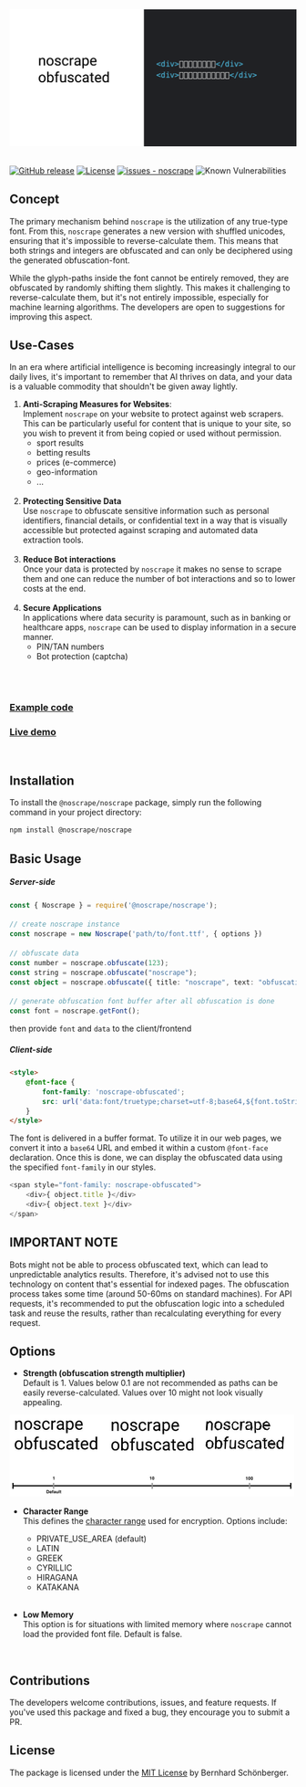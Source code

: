 
<img src="./docs/preview.png" alt="preview">
<br />
<br />

[![GitHub release](https://img.shields.io/github/release/schoenbergerb/noscrape?include_prereleases=&sort=semver&color=blue)](https://github.com/schoenbergerb/noscrape/releases/)
[![License](https://img.shields.io/badge/License-MIT-blue)](#license)
[![issues - noscrape](https://img.shields.io/github/issues/schoenbergerb/noscrape)](https://github.com/schoenbergerb/noscrape/issues)
![Known Vulnerabilities](https://snyk.io/test/github/schoenbergerb/noscrape/badge.svg)


## Concept
The primary mechanism behind `noscrape` is the utilization of any true-type font. From this, `noscrape` generates a new version with shuffled unicodes, ensuring that it's impossible to reverse-calculate them. This means that both strings and integers are obfuscated and can only be deciphered using the generated obfuscation-font. 

While the glyph-paths inside the font cannot be entirely removed, they are obfuscated by randomly shifting them slightly. This makes it challenging to reverse-calculate them, but it's not entirely impossible, especially for machine learning algorithms. The developers are open to suggestions for improving this aspect.

## Use-Cases

In an era where artificial intelligence is becoming increasingly integral to our daily lives, it's important to remember
that AI thrives on data, and your data is a valuable commodity that shouldn't be given away lightly.

1. **Anti-Scraping Measures for Websites**: <br />
   Implement `noscrape` on your website to protect against web scrapers. This can be particularly useful for content
   that is unique to your site, so you wish to prevent it from being copied or used without permission. <br />
   - sport results
   - betting results
   - prices (e-commerce)
   - geo-information
   - ...
   <br /><br />
2. **Protecting Sensitive Data** <br />
    Use `noscrape` to obfuscate sensitive information such as personal identifiers, financial details, or confidential 
    text in a way that is visually accessible but protected against scraping and automated data extraction tools.
    <br /><br />
3. **Reduce Bot interactions**  <br />
    Once your data is protected by `noscrape` it makes no sense to scrape them and one can reduce the number of bot 
    interactions and so to lower costs at the end. 
    <br /><br />
4. **Secure Applications** <br />
   In applications where data security is paramount, such as in banking or healthcare apps, `noscrape` can be used to 
   display information in a secure manner.
   - PIN/TAN numbers
   - Bot protection (captcha)

<br /><br />

### [Example code](https://github.com/schoenbergerb/noscrape-example)

### [Live demo](https://noscrape-example.vercel.app)

<br />

## Installation

To install the `@noscrape/noscrape` package, simply run the following command in your project directory:

```bash
npm install @noscrape/noscrape
```

## Basic Usage

##### Server-side
```typescript jsx
const { Noscrape } = require('@noscrape/noscrape');

// create noscrape instance
const noscrape = new Noscrape('path/to/font.ttf', { options })

// obfuscate data
const number = noscrape.obfuscate(123);
const string = noscrape.obfuscate("noscrape");
const object = noscrape.obfuscate({ title: "noscrape", text: "obfuscation" });

// generate obfuscation font buffer after all obfuscation is done
const font = noscrape.getFont();
```

then provide `font` and `data` to the client/frontend

##### Client-side
```html
<style> 
    @font-face {        
        font-family: 'noscrape-obfuscated';        
        src: url('data:font/truetype;charset=utf-8;base64,${font.toString("base64")}');    
    }
</style>
```
The font is delivered in a buffer format. To utilize it in our web pages, we convert it into a `base64` URL and embed it within a custom `@font-face` declaration. Once this is done, we can display the obfuscated data using the specified `font-family` in our styles.
```typescript jsx
<span style="font-family: noscrape-obfuscated">
    <div>{ object.title }</div>
    <div>{ object.text }</div>
</span>
```

## IMPORTANT NOTE
Bots might not be able to process obfuscated text, which can lead to unpredictable analytics results. Therefore, it's advised not to use this technology on content that's essential for indexed pages. The obfuscation process takes some time (around 50-60ms on standard machines). For API requests, it's recommended to put the obfuscation logic into a scheduled task and reuse the results, rather than recalculating everything for every request.

## Options
- **Strength (obfuscation strength multiplier)**<br />
    Default is 1. Values below 0.1 are not recommended as paths can be easily reverse-calculated. 
    Values over 10 might not look visually appealing.<br />
<img src="./docs/obfuscationstrength.jpg" width="500">
  <br />

  
- **Character Range**<br />
    This defines the [character range](https://www.ling.upenn.edu/courses/Spring_2003/ling538/UnicodeRanges.html) used for encryption. Options include:
  - PRIVATE_USE_AREA (default)
  - LATIN
  - GREEK
  - CYRILLIC
  - HIRAGANA
  - KATAKANA
<br /><br />
  
- **Low Memory**<br />
    This option is for situations with limited memory where `noscrape` cannot load the provided font file. 
    Default is false.

<br />

## Contributions
The developers welcome contributions, issues, and feature requests. 
If you've used this package and fixed a bug, they encourage you to submit a PR.

## License
The package is licensed under the [MIT License](https://github.com/schoenbergerb/noscrape/blob/main/LICENSE) by Bernhard Schönberger.
